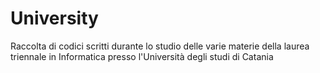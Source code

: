# University
Raccolta di codici scritti durante lo studio delle varie materie della laurea triennale in Informatica presso l'Università degli studi di Catania
